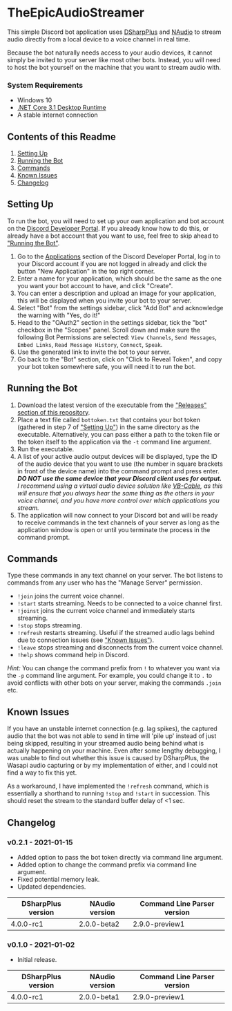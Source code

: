 # TheEpicAudioStreamer
This simple Discord bot application uses [DSharpPlus](https://github.com/DSharpPlus/DSharpPlus) and [NAudio](https://github.com/naudio/NAudio) to stream audio directly from a local device to a voice channel in real time.

Because the bot naturally needs access to your audio devices, it cannot simply be invited to your server like most other bots. Instead, you will need to host the bot yourself on the machine that you want to stream audio with.

### System Requirements
* Windows 10
* [.NET Core 3.1 Desktop Runtime](https://dotnet.microsoft.com/download/dotnet-core/current/runtime)
* A stable internet connection

## Contents of this Readme
1. [Setting Up](#user-content-setting-up)
2. [Running the Bot](#user-content-running-the-bot)
3. [Commands](#user-content-commands)
4. [Known Issues](#user-content-known-issues)
5. [Changelog](#user-content-changelog)

## Setting Up
To run the bot, you will need to set up your own application and bot account on the [Discord Developer Portal](https://discord.com/developers/applications). If you already know how to do this, or already have a bot account that you want to use, feel free to skip ahead to ["Running the Bot"](#user-content-running-the-bot).
1. Go to the [Applications](https://discord.com/developers/applications) section of the Discord Developer Portal, log in to your Discord account if you are not logged in already and click the button "New Application" in the top right corner.
2. Enter a name for your application, which should be the same as the one you want your bot account to have, and click "Create".
3. You can enter a description and upload an image for your application, this will be displayed when you invite your bot to your server.
4. Select "Bot" from the settings sidebar, click "Add Bot" and acknowledge the warning with "Yes, do it!"
5. Head to the "OAuth2" section in the settings sidebar, tick the "bot" checkbox in the "Scopes" panel. Scroll down and make sure the following Bot Permissions are selected: `View Channels`, `Send Messages`, `Embed Links`, `Read Message History`, `Connect`, `Speak`.
6. Use the generated link to invite the bot to your server.
7. Go back to the "Bot" section, click on "Click to Reveal Token", and copy your bot token somewhere safe, you will need it to run the bot.

## Running the Bot
1. Download the latest version of the executable from the ["Releases" section of this repository](https://github.com/TheEpicSnowWolf/TheEpicAudioStreamer/releases/).
2. Place a text file called `bottoken.txt` that contains your bot token (gathered in step 7 of ["Setting Up"](#user-content-setting-up)) in the same directory as the executable. Alternatively, you can pass either a path to the token file or the token itself to the application via the `-t` command line argument.
3. Run the executable.
4. A list of your active audio output devices will be displayed, type the ID of the audio device that you want to use (the number in square brackets in front of the device name) into the command prompt and press enter. *__DO NOT use the same device that your Discord client uses for output.__ I recommend using a virtual audio device solution like [VB-Cable](https://vb-audio.com/Cable/), as this will ensure that you always hear the same thing as the others in your voice channel, and you have more control over which applications you stream.*
5. The application will now connect to your Discord bot and will be ready to receive commands in the text channels of your server as long as the application window is open or until you terminate the process in the command prompt.

## Commands
Type these commands in any text channel on your server. The bot listens to commands from any user who has the "Manage Server" permission.
* `!join` joins the current voice channel.
* `!start` starts streaming. Needs to be connected to a voice channel first.
* `!joinst` joins the current voice channel and immediately starts streaming.
* `!stop` stops streaming.
* `!refresh` restarts streaming. Useful if the streamed audio lags behind due to connection issues (see ["Known Issues"](#user-content-known-issues)).
* `!leave` stops streaming and disconnects from the current voice channel.
* `!help` shows command help in Discord.

*Hint:* You can change the command prefix from `!` to whatever you want via the `-p` command line argument. For example, you could change it to `.` to avoid conflicts with other bots on your server, making the commands `.join` etc.

## Known Issues
If you have an unstable internet connection (e.g. lag spikes), the captured audio that the bot was not able to send in time will 'pile up' instead of just being skipped, resulting in your streamed audio being behind what is actually happening on your machine. Even after some lengthy debugging, I was unable to find out whether this issue is caused by DSharpPlus, the Wasapi audio capturing or by my implementation of either, and I could not find a way to fix this yet.

As a workaround, I have implemented the `!refresh` command, which is essentially a shorthand to running `!stop` and `!start` in succession. This should reset the stream to the standard buffer delay of <1 sec.

## Changelog
### v0.2.1 - 2021-01-15
* Added option to pass the bot token directly via command line argument.
* Added option to change the command prefix via command line argument.
* Fixed potential memory leak.
* Updated dependencies.

DSharpPlus version | NAudio version | Command Line Parser version
------------------ | -------------- | ---------------------------
4.0.0-rc1 | 2.0.0-beta2 | 2.9.0-preview1

### v0.1.0 - 2021-01-02
* Initial release.

DSharpPlus version | NAudio version | Command Line Parser version
------------------ | -------------- | ---------------------------
4.0.0-rc1 | 2.0.0-beta1 | 2.9.0-preview1
